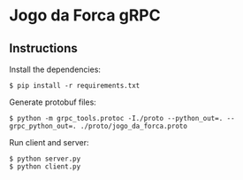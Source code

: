 # Jogo da Forca gRPC
    
## Instructions

Install the dependencies:

    $ pip install -r requirements.txt

Generate protobuf files:

    $ python -m grpc_tools.protoc -I./proto --python_out=. --grpc_python_out=. ./proto/jogo_da_forca.proto
    
Run client and server:

    $ python server.py
    $ python client.py